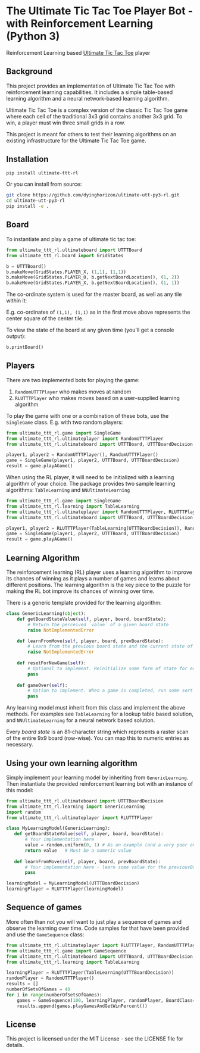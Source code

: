 # The Ultimate Tic Tac Toe Player Bot - with Reinforcement Learning (Python 3)

Reinforcement Learning based [Ultimate Tic Tac Toe](https://en.wikipedia.org/wiki/Ultimate_tic-tac-toe) player

## Background

This project provides an implementation of Ultimate Tic Tac Toe with reinforcement learning capabilities. It includes a simple table-based learning algorithm and a neural network-based learning algorithm.

Ultimate Tic Tac Toe is a complex version of the classic Tic Tac Toe game where each cell of the traditional 3x3 grid contains another 3x3 grid. To win, a player must win three small grids in a row.

This project is meant for others to test their learning algorithms on an existing infrastructure for the Ultimate Tic Tac Toe game.

## Installation

```bash
pip install ultimate-ttt-rl
```

Or you can install from source:

```bash
git clone https://github.com/dyinghorizon/ultimate-utt-py3-rl.git
cd ultimate-utt-py3-rl
pip install -e .
```

## Board

To instantiate and play a game of ultimate tic tac toe:

```python
from ultimate_ttt_rl.ultimateboard import UTTTBoard
from ultimate_ttt_rl.board import GridStates

b = UTTTBoard()
b.makeMove(GridStates.PLAYER_X, (1,1), (1,1))
b.makeMove(GridStates.PLAYER_O, b.getNextBoardLocation(), (1, 2))
b.makeMove(GridStates.PLAYER_X, b.getNextBoardLocation(), (1, 1))
```

The co-ordinate system is used for the master board, as well as any tile within it:

E.g. co-ordinates of `(1,1), (1,1)` as in the first move above represents the center square of the center tile.

To view the state of the board at any given time (you'll get a console output):

```python
b.printBoard()
```

## Players

There are two implemented bots for playing the game:
1. `RandomUTTTPlayer` who makes moves at random
2. `RLUTTTPlayer` who makes moves based on a user-supplied learning algorithm

To play the game with one or a combination of these bots, use the `SingleGame` class. E.g. with two random players:

```python
from ultimate_ttt_rl.game import SingleGame
from ultimate_ttt_rl.ultimateplayer import RandomUTTTPlayer
from ultimate_ttt_rl.ultimateboard import UTTTBoard, UTTTBoardDecision

player1, player2 = RandomUTTTPlayer(), RandomUTTTPlayer()
game = SingleGame(player1, player2, UTTTBoard, UTTTBoardDecision)
result = game.playAGame()
```

When using the RL player, it will need to be initialized with a learning algorithm of your choice. The package provides two sample learning algorithms: `TableLearning` and `NNUltimateLearning`

```python
from ultimate_ttt_rl.game import SingleGame
from ultimate_ttt_rl.learning import TableLearning
from ultimate_ttt_rl.ultimateplayer import RandomUTTTPlayer, RLUTTTPlayer
from ultimate_ttt_rl.ultimateboard import UTTTBoard, UTTTBoardDecision

player1, player2 = RLUTTTPlayer(TableLearning(UTTTBoardDecision)), RandomUTTTPlayer() 
game = SingleGame(player1, player2, UTTTBoard, UTTTBoardDecision)
result = game.playAGame()
```

## Learning Algorithm

The reinforcement learning (RL) player uses a learning algorithm to improve its chances of winning as it plays a number of games and learns about different positions. The learning algorithm is the key piece to the puzzle for making the RL bot improve its chances of winning over time.

There is a generic template provided for the learning algorithm:

```python
class GenericLearning(object):
    def getBoardStateValue(self, player, board, boardState):
        # Return the perceived `value` of a given board state
        raise NotImplementedError

    def learnFromMove(self, player, board, prevBoardState):
        # Learn from the previous board state and the current state of the board
        raise NotImplementedError
        
    def resetForNewGame(self):
        # Optional to implement. Reinitialize some form of state for each new game played
        pass
        
    def gameOver(self):
        # Option to implement. When a game is completed, run some sort of learning e.g. train a neural network
        pass
```

Any learning model must inherit from this class and implement the above methods. For examples see `TableLearning` for a lookup table based solution, and `NNUltimateLearning` for a neural network based solution.

Every *board state* is an 81-character string which represents a raster scan of the entire 9x9 board (row-wise). You can map this to numeric entries as necessary.

## Using your own learning algorithm

Simply implement your learning model by inheriting from `GenericLearning`. Then instantiate the provided reinforcement learning bot with an instance of this model:

```python
from ultimate_ttt_rl.ultimateboard import UTTTBoardDecision
from ultimate_ttt_rl.learning import GenericLearning
import random
from ultimate_ttt_rl.ultimateplayer import RLUTTTPlayer

class MyLearningModel(GenericLearning):
   def getBoardStateValue(self, player, board, boardState):
       # Your implementation here
       value = random.uniform(0, 1) # As an example (and a very poor one)
       return value   # Must be a numeric value
   
   def learnFromMove(self, player, board, prevBoardState):
       # Your implementation here - learn some value for the previousBoardState
       pass

learningModel = MyLearningModel(UTTTBoardDecision)
learningPlayer = RLUTTTPlayer(learningModel)
```

## Sequence of games

More often than not you will want to just play a sequence of games and observe the learning over time. Code samples for that have been provided and use the `GameSequence` class:

```python
from ultimate_ttt_rl.ultimateplayer import RLUTTTPlayer, RandomUTTTPlayer
from ultimate_ttt_rl.game import GameSequence
from ultimate_ttt_rl.ultimateboard import UTTTBoard, UTTTBoardDecision
from ultimate_ttt_rl.learning import TableLearning

learningPlayer = RLUTTTPlayer(TableLearning(UTTTBoardDecision))
randomPlayer = RandomUTTTPlayer()
results = []
numberOfSetsOfGames = 40
for i in range(numberOfSetsOfGames):
    games = GameSequence(100, learningPlayer, randomPlayer, BoardClass=UTTTBoard, BoardDecisionClass=UTTTBoardDecision)
    results.append(games.playGamesAndGetWinPercent())
```

## License

This project is licensed under the MIT License - see the LICENSE file for details.
